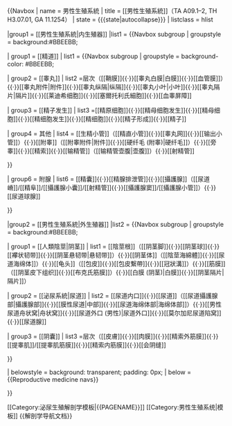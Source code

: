 {{Navbox
| name  = 男性生殖系統
| title = [[男性生殖系統]]（TA A09.1–2, TH H3.07.01, GA 11.1254）
| state = {{{state|autocollapse}}}
| listclass = hlist

|group1  = [[男性生殖系統|内生殖器]]
|list1   = {{Navbox subgroup
| groupstyle = background:#BBEEBB;

| group1 = [[精道]]
| list1  = {{Navbox subgroup
| groupstyle = background-color: #BBEEBB;

| group2 = [[睾丸]]
| list2  =层次（[[鞘膜]]{{·}}[[睾丸白膜|白膜]]{{·}}[[血管膜]]）{{·}}[[睾丸附件|附件]]{{·}}[[睾丸纵隔|纵隔]]{{·}}[[睾丸小叶|小叶]]{{·}}[[睾丸隔片|隔片]]{{·}}[[莱迪希细胞]]{{·}}[[塞爾托利氏細胞]]{{·}}[[血睾屏障]]

| group3 = [[精子发生]]
| list3  =[[精原细胞]]{{·}}[[精母细胞发生]]{{·}}[[精母细胞]]{{·}}[[精细胞发生]]{{·}}[[精细胞]]{{·}}[[精子形成]]{{·}}[[精子]]

| group4 = 其他
| list4  = [[生精小管]]（[[精直小管]]{{·}}[[睾丸网]]{{·}}[[输出小管]]）{{·}}[[附睾]]（[[附睾附件|附件]]{{·}}[[硬纤毛 (附睾)|硬纤毛]]）{{·}}[[旁睾]]{{·}}[[精索]]{{·}}[[输精管]]（[[输精管壶腹|壶腹]]）{{·}}[[射精管]]

}}

| group6 = 附腺
| list6  = [[精囊]]{{·}}[[精腺排泄管]]{{·}}[[攝護腺]]（[[尿道嵴]]/[[精阜]]/[[攝護腺小囊]]/[[射精管]]{{·}}[[攝護腺窦]]/[[攝護腺小管]]）{{·}}[[尿道球腺]]

}}

|group2  = [[男性生殖系統|外生殖器]]
|list2   = {{Navbox subgroup
| groupstyle = background:#BBEEBB;

| group1 = [[人類陰莖|阴茎]]
| list1 = [[陰莖根]]（[[阴茎脚]]{{·}}[[阴茎球]]{{·}}[[襻状韧带]]{{·}}[[阴茎悬韧带|悬韧带]]）{{·}}[[阴茎体]]（[[陰莖海綿體]]{{·}}[[尿道海绵体]]）{{·}}[[龟头]]（[[包皮]]{{·}}[[包皮繫帶]]{{·}}[[冠狀溝]]）{{·}}[[筋膜]]（[[阴茎皮下组织]]{{·}}[[布克氏筋膜]]）{{·}}[[白膜 (阴茎)|白膜]]{{·}}[[阴茎隔片|隔片]]）

| group2 = [[泌尿系統|尿道]]
| list2  = [[尿道内口]]{{·}}[[尿道]]（[[尿道攝護腺部|攝護腺部]]{{·}}[[膜性尿道|中部]]{{·}}[[尿道海绵体部|海绵体部]]）{{·}}[[男性尿道舟状窝|舟状窝]]{{·}}[[尿道外口 (男性)|尿道外口]]{{·}}[[莫尔加尼尿道陷窝]]{{·}}[[尿道腺]]

| group3 = [[阴囊]]
| list3 =层次（[[皮膚]]{{·}}[[肉膜]]{{·}}[[精索外筋膜]]{{·}}[[提睾肌]]/[[提睾肌筋膜]]{{·}}[[精索内筋膜]]{{·}}[[会阴缝]]

}}

| belowstyle = background: transparent; padding: 0px;
| below = {{Reproductive medicine navs}}

}}<noinclude>

[[Category:泌尿生殖解剖学模板|{{PAGENAME}}]]
[[Category:男性生殖系统|模板]]
{{解剖学导航文档}}
</noinclude>